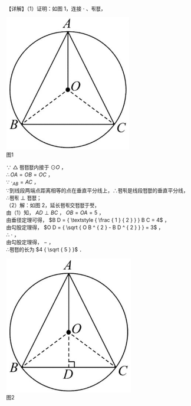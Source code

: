 【详解】（1）证明：如图 1，连接 $\cdot$ 、푂퐶，

![](<../../qs_image_DB/专题3-6__圆的综合（27类题型）（解析版）/6239612cb7761a2f179c4740d4d6a162dba7ec1ed5a3294b8ef6ce3075f7e2ae.jpg>)  
图1

∵ $\triangle$ 퐴퐵퐶内接于 $\odot { } O$ ，  
$\therefore O A = O B = O C$ ，  
∵ $\cdot _ { A B } = A C$ ，  
∵到线段两端点距离相等的点在垂直平分线上，∴퐴푂是线段퐵퐶的垂直平分线，  
∴퐴푂 ⊥ 퐵퐶；  
（2）解：如图 2，延长퐴푂交퐵퐶于퐷，  
由（1）知， $A D \perp B C$ ， $O B = O A = 5$ ，  
由垂径定理可得， $B D = { \textstyle { \frac { 1 } { 2 } } } B C = 4$ ，  
由勾股定理得， $O D = { \sqrt { O B ^ { 2 } - B D ^ { 2 } } } = 3$ ，  
∴ $\cdot$ ，  
由勾股定理得， $-$ ，  
∴퐴퐵的长为 $4 { \sqrt { 5 } }$ ．

![](<../../qs_image_DB/专题3-6__圆的综合（27类题型）（解析版）/7b355b5a24d460bb8204d21e02bc00e03e37263d6b983c59879bf9618a0f6896.jpg>)  
图2
